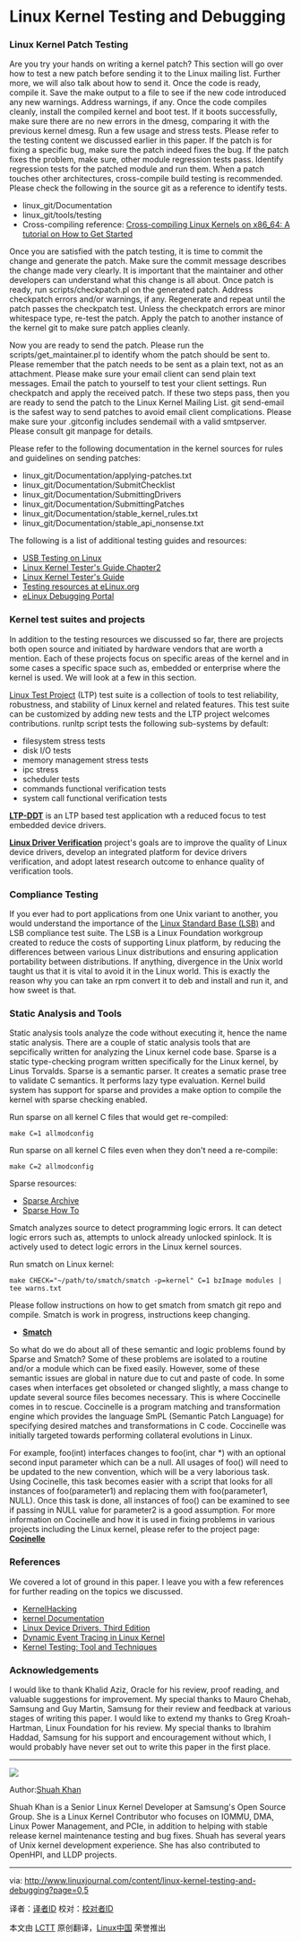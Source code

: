 Linux Kernel Testing and Debugging
================================================================================
### Linux Kernel Patch Testing ###

Are you try your hands on writing a kernel patch? This section will go over how to test a new patch before sending it to the Linux mailing list. Further more, we will also talk about how to send it.
Once the code is ready, compile it. Save the make output to a file to see if the new code introduced any new warnings. Address warnings, if any. Once the code compiles cleanly, install the compiled kernel and boot test. If it boots successfully, make sure there are no new errors in the dmesg, comparing it with the previous kernel dmesg. Run a few usage and stress tests. Please refer to the testing content we discussed earlier in this paper. If the patch is for fixing a specific bug, make sure the patch indeed fixes the bug. If the patch fixes the problem, make sure, other module regression tests pass. Identify regression tests for the patched module and run them. When a patch touches other architectures, cross-compile build testing is recommended. Please check the following in the source git as a reference to identify tests.

- linux_git/Documentation
- linux_git/tools/testing
- Cross-compiling reference: [Cross-compiling Linux Kernels on x86_64: A tutorial on How to Get Started][1]

Once you are satisfied with the patch testing, it is time to commit the change and generate the patch. Make sure the commit message describes the change made very clearly. It is important that the maintainer and other developers can understand what this change is all about. Once patch is ready, run scripts/checkpatch.pl on the generated patch. Address checkpatch errors and/or warnings, if any. Regenerate and repeat until the patch passes the checkpatch test. Unless the checkpatch errors are minor whitespace type, re-test the patch. Apply the patch to another instance of the kernel git to make sure patch applies cleanly.

Now you are ready to send the patch. Please run the scripts/get_maintainer.pl to identify whom the patch should be sent to. Please remember that the patch needs to be sent as a plain text, not as an attachment. Please make sure your email client can send plain text messages. Email the patch to yourself to test your client settings. Run checkpatch and apply the received patch. If these two steps pass, then you are ready to send the patch to the Linux Kernel Mailing List. git send-email is the safest way to send patches to avoid email client complications. Please make sure your .gitconfig includes sendemail with a valid smtpserver. Please consult git manpage for details.

Please refer to the following documentation in the kernel sources for rules and guidelines on sending patches:

- linux_git/Documentation/applying-patches.txt
- linux_git/Documentation/SubmitChecklist
- linux_git/Documentation/SubmittingDrivers
- linux_git/Documentation/SubmittingPatches
- linux_git/Documentation/stable_kernel_rules.txt
- linux_git/Documentation/stable_api_nonsense.txt

The following is a list of additional testing guides and resources:

- [USB Testing on Linux][2]
- [Linux Kernel Tester's Guide Chapter2][3]
- [Linux Kernel Tester's Guide][4]
- [Testing resources at eLinux.org][5]
- [eLinux Debugging Portal][6]

### Kernel test suites and projects ###

In addition to the testing resources we discussed so far, there are projects both open source and initiated by hardware vendors that are worth a mention. Each of these projects focus on specific areas of the kernel and in some cases a specific space such as, embedded or enterprise where the kernel is used. We will look at a few in this section. 

[Linux Test Project][7] (LTP) test suite is a collection of tools to test reliability, robustness, and stability of Linux kernel and related features. This test suite can be customized by adding new tests and the LTP project welcomes contributions. runltp script tests the following sub-systems by default:

- filesystem stress tests
- disk I/O tests
- memory management stress tests
- ipc stress
- scheduler tests
- commands functional verification tests
- system call functional verification tests

[**LTP-DDT**][8] is an LTP based test application wth a reduced focus to test embedded device drivers.

[**Linux Driver Verification**][9] project's goals are to improve the quality of Linux device drivers, develop an integrated platform for device drivers verification, and adopt latest research outcome to enhance quality of verification tools. 

### Compliance Testing ###

If you ever had to port applications from one Unix variant to another, you would understand the importance of the [Linux Standard Base (LSB)][10] and LSB compliance test suite. The LSB is a Linux Foundation workgroup created to reduce the costs of supporting Linux platform, by reducing the differences between various Linux distributions and ensuring application portability between distributions. If anything, divergence in the Unix world taught us that it is vital to avoid it in the Linux world. This is exactly the reason why you can take an rpm convert it to deb and install and run it, and how sweet is that. 

### Static Analysis and Tools ###

Static analysis tools analyze the code without executing it, hence the name static analysis. There are a couple of static analysis tools that are sepcifically written for analyzing the Linux kernel code base. Sparse is a static type-checking program written specifically for the Linux kernel, by Linus Torvalds. Sparse is a semantic parser. It creates a sematic prase tree to validate C semantics. It performs lazy type evaluation. Kernel build system has support for sparse and provides a make option to compile the kernel with sparse checking enabled.

Run sparse on all kernel C files that would get re-compiled:

    make C=1 allmodconfig

Run sparse on all kernel C files even when they don't need a re-compile:

    make C=2 allmodconfig

Sparse resources: 

- [Sparse Archive][11]
- [Sparse How To][12]

Smatch analyzes source to detect programming logic errors. It can detect logic errors such as, attempts to unlock already unlocked spinlock. It is actively used to detect logic errors in the Linux kernel sources.

Run smatch on Linux kernel: 

    make CHECK="~/path/to/smatch/smatch -p=kernel" C=1 bzImage modules | tee warns.txt

Please follow instructions on how to get smatch from smatch git repo and compile. Smatch is work in progress, instructions keep changing.

- [**Smatch**][12]

So what do we do about all of these semantic and logic problems found by Sparse and Smatch? Some of these problems are isolated to a routine and/or a module which can be fixed easily. However, some of these semantic issues are global in nature due to cut and paste of code. In some cases when interfaces get obsoleted or changed slightly, a mass change to update several source files becomes necessary. This is where Coccinelle comes in to rescue. Coccinelle is a program matching and transformation engine which provides the language SmPL (Semantic Patch Language) for specifying desired matches and transformations in C code. Coccinelle was initially targeted towards performing collateral evolutions in Linux.

For example, foo(int) interfaces changes to foo(int, char \*) with an optional second input parameter which can be a null. All usages of foo() will need to be updated to the new convention, which will be a very laborious task. Using Cocinelle, this task becomes easier with a script that looks for all instances of foo(parameter1) and replacing them with foo(parameter1, NULL). Once this task is done, all instances of foo() can be examined to see if passing in NULL value for parameter2 is a good assumption. For more information on Cocinelle and how it is used in fixing problems in various projects including the Linux kernel, please refer to the project page: [**Cocinelle**][13]

### References ###

We covered a lot of ground in this paper. I leave you with a few references for further reading on the topics we discussed.

- [KernelHacking][14]
- [kernel Documentation][15]
- [Linux Device Drivers, Third Edition][16]
- [Dynamic Event Tracing in Linux Kernel][17]
- [Kernel Testing: Tool and Techniques][18]

### Acknowledgements ###

I would like to thank Khalid Aziz, Oracle for his review, proof reading, and valuable suggestions for improvement. My special thanks to Mauro Chehab, Samsung and Guy Martin, Samsung for their review and feedback at various stages of writing this paper. I would like to extend my thanks to Greg Kroah-Hartman, Linux Foundation for his review. My special thanks to Ibrahim Haddad, Samsung for his support and encouragement without which, I would probably have never set out to write this paper in the first place. 

----------

![](http://www.linuxjournal.com/files/linuxjournal.com/ufiles/pictures/picture-1088573.jpg)

Author:[Shuah Khan][a]

Shuah Khan is a Senior Linux Kernel Developer at Samsung's Open Source Group.
She is a Linux Kernel Contributor who focuses on IOMMU, DMA, Linux Power
Management, and PCIe, in addition to helping with stable release kernel
maintenance testing and bug fixes. Shuah has several years of Unix kernel
development experience. She has also contributed to OpenHPI, and LLDP projects.

--------------------------------------------------------------------------------

via: http://www.linuxjournal.com/content/linux-kernel-testing-and-debugging?page=0,5

译者：[译者ID](https://github.com/译者ID) 校对：[校对者ID](https://github.com/校对者ID)

本文由 [LCTT](https://github.com/LCTT/TranslateProject) 原创翻译，[Linux中国](http://linux.cn/) 荣誉推出

[1]:http://events.linuxfoundation.org/sites/events/files/slides/Shuah_Khan_cross_compile_linux.pdf
[2]:http://www.linux-usb.org/usbtest/
[3]:http://kernelnewbies.org/Linux_Kernel_Tester%27s_Guide_Chapter2
[4]:http://www.kerneltravel.net/downloads/tester_guide.pdf
[5]:http://elinux.org/Test_Systems
[6]:http://elinux.org/Debugging_Portal
[7]:http://ltp.sourceforge.net/documentation/how-to/ltp.php
[8]:http://processors.wiki.ti.com/index.php/LTP-DDT
[9]:http://linuxtesting.org/project/ldv
[10]:http://www.linuxfoundation.org/collaborate/workgroups/lsb
[11]:http://codemonkey.org.uk/projects/git-snapshots/sparse/
[12]:http://smatch.sourceforge.net/
[13]:http://coccinelle.lip6.fr/
[14]:http://kernelnewbies.org/KernelHacking
[15]:http://kernelnewbies.org/Documents
[16]:http://lwn.net/Kernel/LDD3/
[17]:http://events.linuxfoundation.org/slides/lfcs2010_hiramatsu.pdf
[18]:http://events.linuxfoundation.org/images/stories/slides/elc2013_porter.pdf
[a]:http://www.linuxjournal.com/users/shuah-khan